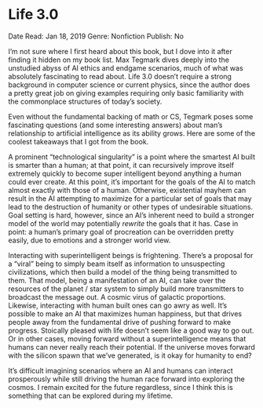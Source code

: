 # Life 3.0

Date Read: Jan 18, 2019
Genre: Nonfiction
Publish: No

I’m not sure where I first heard about this book, but I dove into it after finding it hidden on my book list. Max Tegmark dives deeply into the unstudied abyss of AI ethics and endgame scenarios, much of what was absolutely fascinating to read about. Life 3.0 doesn’t require a strong background in computer science or current physics, since the author does a pretty great job on giving examples requiring only basic familiarity with the commonplace structures of today’s society.

Even without the fundamental backing of math or CS, Tegmark poses some fascinating questions (and some interesting answers) about man’s relationship to artificial intelligence as its ability grows. Here are some of the coolest takeaways that I got from the book.

A prominent “technological singularity” is a point where the smartest AI built is smarter than a human; at that point, it can recursively improve itself extremely quickly to become super intelligent beyond anything a human could ever create. At this point, it’s important for the goals of the AI to match almost exactly with those of a human. Otherwise, existential mayhem can result in the AI attempting to maximize for a particular set of goals that may lead to the destruction of humanity or other types of undesirable situations. Goal setting is hard, however, since an AI’s inherent need to build a stronger model of the world may potentially *rewrite* the goals that it has. Case in point: a human’s primary goal of procreation can be overridden pretty easily, due to emotions and a stronger world view.

Interacting with superintelligent beings is frightening. There’s a proposal for a “viral” being to simply beam itself as information to unsuspecting civilizations, which then build a model of the thing being transmitted to them. That model, being a manifestation of an AI, can take over the resources of the planet / star system to simply build more transmitters to broadcast the message out. A cosmic virus of galactic proportions. Likewise, interacting with human built ones can go awry as well. It’s possible to make an AI that maximizes human happiness, but that drives people away from the fundamental drive of pushing forward to make progress. Stoically pleased with life doesn’t seem like a good way to go out. Or in other cases, moving forward without a superintelligence means that humans can never really reach their potential. If the universe moves forward with the silicon spawn that we’ve generated, is it okay for humanity to end?

It’s difficult imagining scenarios where an AI and humans can interact prosperously while still driving the human race forward into exploring the cosmos. I remain excited for the future regardless, since I think this is something that can be explored during my lifetime.